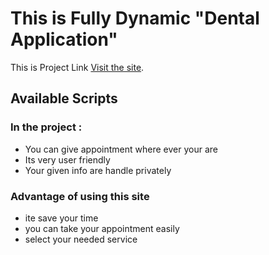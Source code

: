 # This is Fully Dynamic "Dental Application"

This is Project Link [Visit the site](https://github.com/facebook/create-react-app).

## Available Scripts

### In the project :

- You can give appointment where ever your are
- Its very user friendly
- Your given info are handle privately

### Advantage of using this site

- ite save your time
- you can take your appointment easily
- select your needed service
